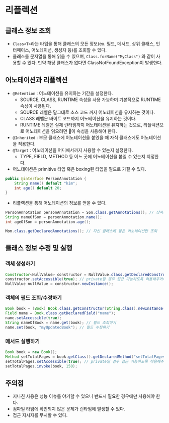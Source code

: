 # 리플렉션

## 클래스 정보 조회

* `Class<T>`라는 타입을 통해 클래스의 모든 정보(ex. 필드, 메서드, 상위 클래스, 인터페이스, 어노테이션, 생성자 등)를 조회할 수 있다.
* 클래스를 문자열을 통해 읽을 수 있으며, `Class.forName("MyClass")` 와 같이 사용할 수 있다. 만약 해당 클래스가 없다면 ClassNotFoundException이 발생한다.

## 어노테이션과 리플렉션

* `@Retention` : 어노테이션을 유지하는 기간을 설정한다.
  * SOURCE, CLASS, RUNTIME 속성을 사용 가능하며 기본적으로 RUNTIME 속성이 사용된다.
  * SOURCE 레벨은 말그대로 소스 코드 까지 어노테이션을 유지하는 것이다.
  * CLASS 레벨은 바이트 코드까지 어노테이션을 유지하는 것이다.
  * RUNTIME 레벨은 실제 런타임까지 어노테이션을 유지하는 것으로, 리플렉션으로 어노테이션을 읽으려면 이 속성을 사용해야 한다.
* `@Inherited` : 부모 클래스에 어노테이션을 붙였을 때 자식 클래스에도 어노테이션을 적용한다.
* `@Target` : 어노테이션을 어디에서까지 사용할 수 있는지 설정한다.
  * TYPE, FIELD, METHOD 등 어느 곳에 어노테이션을 붙일 수 있는지 지정한다.
* 어노테이션은 primitive 타입 혹은 boxing된 타입을 필드로 가질 수 있다.

```java
public @interface PersonAnnotation {
    String name() default "kim";
    int age() default 20;
}
```

* 리플렉션을 통해 어노테이션의 정보를 얻을 수 있다.

```java
PersonAnnotation personAnnotation = Son.class.getAnnotations(); // 상속받은 어노테이션까지 조회
String nameOfSon = personAnnotation.name();
int ageOfSon = personAnnotation.age();

Mom.class.getDeclaredAnnotations(); // 자신 클래스에 붙은 어노테이션만 조회
```

## 클래스 정보 수정 및 실행

### 객체 생성하기

```java
Constructor<NullValue> constructor = NullValue.class.getDeclaredConstructor();
constructor.setAccessible(true); // private일 경우 접근 가능하도록 허용해주어야 한다.
NullValue nullValue = constructor.newInstance();
```

### 객체의 필드 조회/수정하기

```java
Book book = (Book) Book.class.getConstructor(String.class).newInstance("myBook");
Field name = Book.class.getDeclaredField("name");
name.setAccessible(true);
String nameOfBook = name.get(book); // 필드 조회하기
name.set(book, "myUpdatedBook"); // 필드 수정하기
```

### 메서드 실행하기

```java
Book book = new Book();
Method setTotalPages = book.getClass().getDeclaredMethod("setTotalPages", long.class);
setTotalPages.setAccessible(true); // private일 경우 접근 가능하도록 허용해주어야 한다.
setTotalPages.invoke(book, 150);
```

## 주의점

* 지나친 사용은 성능 이슈를 야기할 수 있으니 반드시 필요한 경우에만 사용해야 한다.
* 컴파일 타임에 확인되지 않은 문제가 런타임에 발생할 수 있다.
* 접근 지시자를 무시할 수 있다.
